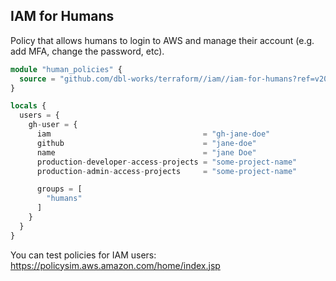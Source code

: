 ## IAM for Humans

Policy that allows humans to login to AWS and manage their account (e.g. add MFA, change the password, etc).


```terraform
module "human_policies" {
  source = "github.com/dbl-works/terraform//iam//iam-for-humans?ref=v2022.05.27"
}
```

```terraform
locals {
  users = {
    gh-user = {
      iam                                  = "gh-jane-doe"
      github                               = "jane-doe"
      name                                 = "jane Doe"
      production-developer-access-projects = "some-project-name"
      production-admin-access-projects     = "some-project-name"

      groups = [
        "humans"
      ]
    }
  }
}
```


You can test policies for IAM users: https://policysim.aws.amazon.com/home/index.jsp
